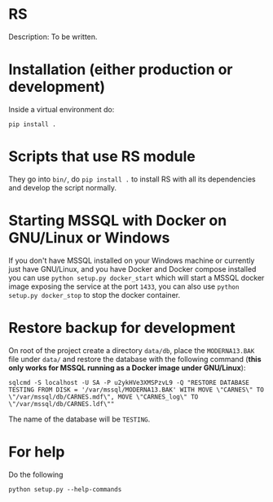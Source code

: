 # RS

Description: To be written.

# Installation (either production or development)

Inside a virtual environment do:

```
pip install .
```

# Scripts that use RS module

They go into `bin/`, do `pip install .` to install RS with all its dependencies and develop the script normally.

# Starting MSSQL with Docker on GNU/Linux or Windows

If you don't have MSSQL installed on your Windows machine or currently just have GNU/Linux, and you have Docker and Docker compose installed you can use `python setup.py docker_start` which will start a MSSQL docker image exposing the service at the port `1433`, you can also use `python setup.py docker_stop` to stop the docker container.


# Restore backup for development

On root of the project create a directory `data/db`, place the `MODERNA13.BAK` file under `data/` and restore the database with the following command (**this only works for MSSQL running as a Docker image under GNU/Linux**):

```
sqlcmd -S localhost -U SA -P u2ykHVe3XMSPzvL9 -Q "RESTORE DATABASE TESTING FROM DISK = '/var/mssql/MODERNA13.BAK' WITH MOVE \"CARNES\" TO \"/var/mssql/db/CARNES.mdf\", MOVE \"CARNES_log\" TO \"/var/mssql/db/CARNES.ldf\""
```

The name of the database will be `TESTING`.

# For help

Do the following

```
python setup.py --help-commands
```
